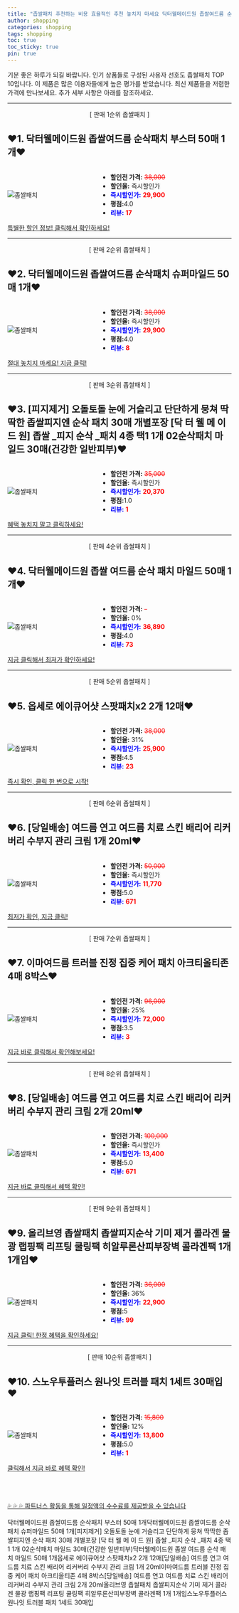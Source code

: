 ```yaml
---
title: "좁쌀패치 추천하는 비용 효율적인 추천 놓치지 마세요 닥터웰메이드원 좁쌀여드름 순삭패치 부스터 50매"
author: shopping
categories: shopping
tags: shopping
toc: true
toc_sticky: true
pin: true
---
```

기분 좋은 하루가 되길 바랍니다. 인기 상품들로 구성된 사용자 선호도 좁쌀패치 TOP 10입니다. 이 제품은 많은 이용자들에게 높은 평가를 받았습니다. 최신 제품들을 저렴한 가격에 만나보세요. 추가 세부 사항은 아래를 참조하세요.

---
<p class="toplist" style="margin: 0 auto; display: block; width: fit-content;">[ 판매 1순위 좁쌀패치 ]</p>

<h2><strong>❤️1. 닥터웰메이드원 좁쌀여드름 순삭패치 부스터 50매 1개❤️</strong></h2>

<div style="display: flex; align-items: center;">
    <div style="flex: 0.4;">
        <img src="https://thumbnail10.coupangcdn.com/thumbnails/remote/230x230ex/image/vendor_inventory/36a4/2876ff77e89384a7a9029c4c7a26ad7d4175888b490e684bb6f826cb4cbe.jpg" alt="좁쌀패치" style="max-width: 100%;">
    </div>
    <div style="flex: 0.6; margin-left: 10px;">
        <ul>
            <li><strong>할인전 가격:</strong> <del style="color: red;">38,000</del></li>
            <li><strong>할인율:</strong> 즉시할인가</li>
            <li><span style='color:blue'><strong>즉시할인가:</strong></span> <span style='color:red'><strong>29,900</strong></span></li>
            <li><strong>평점:</strong>4.0</li>
            <li><span style='color:blue'><strong>리뷰:</strong></span> <span style='color:red'><strong>17</strong></span></li>
        </ul>
    </div>
</div>
<div class="center">
    <a href="https://selin100587001.github.io?lptag=AF9450613&subid=githubio&pageKey=7434159072&traceid=V0-153&itemId=19315880092&vendorItemId=90043098011" class="myButton">
        특별한 할인 정보! 클릭해서 확인하세요!
    </a>
</div>


---
<p class="toplist" style="margin: 0 auto; display: block; width: fit-content;">[ 판매 2순위 좁쌀패치 ]</p>

<h2><strong>❤️2. 닥터웰메이드원 좁쌀여드름 순삭패치 슈퍼마일드 50매 1개❤️</strong></h2>

<div style="display: flex; align-items: center;">
    <div style="flex: 0.4;">
        <img src="https://thumbnail10.coupangcdn.com/thumbnails/remote/230x230ex/image/vendor_inventory/ec12/a3aa748f0d5e12057bbf8e276cccb5f12b814dd54decdf444d756fada5e5.jpg" alt="좁쌀패치" style="max-width: 100%;">
    </div>
    <div style="flex: 0.6; margin-left: 10px;">
        <ul>
            <li><strong>할인전 가격:</strong> <del style="color: red;">38,000</del></li>
            <li><strong>할인율:</strong> 즉시할인가</li>
            <li><span style='color:blue'><strong>즉시할인가:</strong></span> <span style='color:red'><strong>29,900</strong></span></li>
            <li><strong>평점:</strong>4.0</li>
            <li><span style='color:blue'><strong>리뷰:</strong></span> <span style='color:red'><strong>8</strong></span></li>
        </ul>
    </div>
</div>
<div class="center">
    <a href="https://selin100587001.github.io?lptag=AF9450613&subid=githubio&pageKey=7424806681&traceid=V0-153&itemId=19270527629&vendorItemId=90116769378" class="myButton">
        절대 놓치지 마세요! 지금 클릭!
    </a>
</div>


---
<p class="toplist" style="margin: 0 auto; display: block; width: fit-content;">[ 판매 3순위 좁쌀패치 ]</p>

<h2><strong>❤️3. [피지제거] 오돌토돌 눈에 거슬리고 단단하게 뭉쳐 딱딱한 좁쌀피지엔 순삭 패치 30매 개별포장 [닥 터 웰 메 이 드 원] 좁쌀 _피지 순삭 _패치 4종 택1 1개 02순삭패치 마일드 30매(건강한 일반피부)❤️</strong></h2>

<div style="display: flex; align-items: center;">
    <div style="flex: 0.4;">
        <img src="https://thumbnail10.coupangcdn.com/thumbnails/remote/230x230ex/image/vendor_inventory/f834/1a122daa661d294ce23929017d1769cefec61b458b48e709bed664ee5098.png" alt="좁쌀패치" style="max-width: 100%;">
    </div>
    <div style="flex: 0.6; margin-left: 10px;">
        <ul>
            <li><strong>할인전 가격:</strong> <del style="color: red;">35,000</del></li>
            <li><strong>할인율:</strong> 즉시할인가</li>
            <li><span style='color:blue'><strong>즉시할인가:</strong></span> <span style='color:red'><strong>20,370</strong></span></li>
            <li><strong>평점:</strong>1.0</li>
            <li><span style='color:blue'><strong>리뷰:</strong></span> <span style='color:red'><strong>1</strong></span></li>
        </ul>
    </div>
</div>
<div class="center">
    <a href="https://selin100587001.github.io?lptag=AF9450613&subid=githubio&pageKey=8106756083&traceid=V0-153&itemId=22949061892&vendorItemId=89983294529" class="myButton">
        혜택 놓치지 말고 클릭하세요!
    </a>
</div>


---
<p class="toplist" style="margin: 0 auto; display: block; width: fit-content;">[ 판매 4순위 좁쌀패치 ]</p>

<h2><strong>❤️4. 닥터웰메이드원 좁쌀 여드름 순삭 패치 마일드 50매 1개❤️</strong></h2>

<div style="display: flex; align-items: center;">
    <div style="flex: 0.4;">
        <img src="https://thumbnail10.coupangcdn.com/thumbnails/remote/230x230ex/image/vendor_inventory/cb45/cb5f125ba65ac105158c36060bc746f801471992259455ba621bd7ffb3b1.jpeg" alt="좁쌀패치" style="max-width: 100%;">
    </div>
    <div style="flex: 0.6; margin-left: 10px;">
        <ul>
            <li><strong>할인전 가격:</strong> <del style="color: red;">-</del></li>
            <li><strong>할인율:</strong> 0%</li>
            <li><span style='color:blue'><strong>즉시할인가:</strong></span> <span style='color:red'><strong>36,890</strong></span></li>
            <li><strong>평점:</strong>4.0</li>
            <li><span style='color:blue'><strong>리뷰:</strong></span> <span style='color:red'><strong>73</strong></span></li>
        </ul>
    </div>
</div>
<div class="center">
    <a href="https://selin100587001.github.io?lptag=AF9450613&subid=githubio&pageKey=8080250556&traceid=V0-153&itemId=19270539056&vendorItemId=88356779707" class="myButton">
        지금 클릭해서 최저가 확인하세요!
    </a>
</div>


---
<p class="toplist" style="margin: 0 auto; display: block; width: fit-content;">[ 판매 5순위 좁쌀패치 ]</p>

<h2><strong>❤️5. 옵세로 에이큐어샷 스팟패치x2 2개 12매❤️</strong></h2>

<div style="display: flex; align-items: center;">
    <div style="flex: 0.4;">
        <img src="https://thumbnail8.coupangcdn.com/thumbnails/remote/230x230ex/image/vendor_inventory/27c1/e4cf4c5ba3a78d9f92333204f47f83245fd8d417dbff62b96de7acebcafc.png" alt="좁쌀패치" style="max-width: 100%;">
    </div>
    <div style="flex: 0.6; margin-left: 10px;">
        <ul>
            <li><strong>할인전 가격:</strong> <del style="color: red;">38,000</del></li>
            <li><strong>할인율:</strong> 31%</li>
            <li><span style='color:blue'><strong>즉시할인가:</strong></span> <span style='color:red'><strong>25,900</strong></span></li>
            <li><strong>평점:</strong>4.5</li>
            <li><span style='color:blue'><strong>리뷰:</strong></span> <span style='color:red'><strong>23</strong></span></li>
        </ul>
    </div>
</div>
<div class="center">
    <a href="https://selin100587001.github.io?lptag=AF9450613&subid=githubio&pageKey=7621416701&traceid=V0-153&itemId=23359295282&vendorItemId=90389807858" class="myButton">
        즉시 확인, 클릭 한 번으로 시작!
    </a>
</div>


---
<p class="toplist" style="margin: 0 auto; display: block; width: fit-content;">[ 판매 6순위 좁쌀패치 ]</p>

<h2><strong>❤️6. [당일배송] 여드름 연고 여드름 치료 스킨 배리어 리커버리 수부지 관리 크림 1개 20ml❤️</strong></h2>

<div style="display: flex; align-items: center;">
    <div style="flex: 0.4;">
        <img src="https://thumbnail6.coupangcdn.com/thumbnails/remote/230x230ex/image/vendor_inventory/1d81/c81b83f34b54a3120cd93394618d9e1072e98ece52195529dc99d27a69d8.png" alt="좁쌀패치" style="max-width: 100%;">
    </div>
    <div style="flex: 0.6; margin-left: 10px;">
        <ul>
            <li><strong>할인전 가격:</strong> <del style="color: red;">50,000</del></li>
            <li><strong>할인율:</strong> 즉시할인가</li>
            <li><span style='color:blue'><strong>즉시할인가:</strong></span> <span style='color:red'><strong>11,770</strong></span></li>
            <li><strong>평점:</strong>5.0</li>
            <li><span style='color:blue'><strong>리뷰:</strong></span> <span style='color:red'><strong>671</strong></span></li>
        </ul>
    </div>
</div>
<div class="center">
    <a href="https://selin100587001.github.io?lptag=AF9450613&subid=githubio&pageKey=7622039636&traceid=V0-153&itemId=20210488266&vendorItemId=90623500933" class="myButton">
        최저가 확인, 지금 클릭!
    </a>
</div>


---
<p class="toplist" style="margin: 0 auto; display: block; width: fit-content;">[ 판매 7순위 좁쌀패치 ]</p>

<h2><strong>❤️7. 이마여드름 트러블 진정 집중 케어 패치 아크티올티존 4매 8박스❤️</strong></h2>

<div style="display: flex; align-items: center;">
    <div style="flex: 0.4;">
        <img src="https://thumbnail9.coupangcdn.com/thumbnails/remote/230x230ex/image/vendor_inventory/8b25/5a580bbe1955c6f7bc7ec592722652745a3cbcb916ccc9b9a1f9ce7e366e.png" alt="좁쌀패치" style="max-width: 100%;">
    </div>
    <div style="flex: 0.6; margin-left: 10px;">
        <ul>
            <li><strong>할인전 가격:</strong> <del style="color: red;">96,000</del></li>
            <li><strong>할인율:</strong> 25%</li>
            <li><span style='color:blue'><strong>즉시할인가:</strong></span> <span style='color:red'><strong>72,000</strong></span></li>
            <li><strong>평점:</strong>3.5</li>
            <li><span style='color:blue'><strong>리뷰:</strong></span> <span style='color:red'><strong>3</strong></span></li>
        </ul>
    </div>
</div>
<div class="center">
    <a href="https://selin100587001.github.io?lptag=AF9450613&subid=githubio&pageKey=8217975937&traceid=V0-153&itemId=20648939691&vendorItemId=87723183819" class="myButton">
        지금 바로 클릭해서 확인해보세요!
    </a>
</div>


---
<p class="toplist" style="margin: 0 auto; display: block; width: fit-content;">[ 판매 8순위 좁쌀패치 ]</p>

<h2><strong>❤️8. [당일배송] 여드름 연고 여드름 치료 스킨 배리어 리커버리 수부지 관리 크림 2개 20ml❤️</strong></h2>

<div style="display: flex; align-items: center;">
    <div style="flex: 0.4;">
        <img src="https://thumbnail6.coupangcdn.com/thumbnails/remote/230x230ex/image/vendor_inventory/35e0/b7606e4d2573be02701c9aa70a8e9b0571d5c2f1513487c8ac66ca260fe3.png" alt="좁쌀패치" style="max-width: 100%;">
    </div>
    <div style="flex: 0.6; margin-left: 10px;">
        <ul>
            <li><strong>할인전 가격:</strong> <del style="color: red;">100,000</del></li>
            <li><strong>할인율:</strong> 즉시할인가</li>
            <li><span style='color:blue'><strong>즉시할인가:</strong></span> <span style='color:red'><strong>13,400</strong></span></li>
            <li><strong>평점:</strong>5.0</li>
            <li><span style='color:blue'><strong>리뷰:</strong></span> <span style='color:red'><strong>671</strong></span></li>
        </ul>
    </div>
</div>
<div class="center">
    <a href="https://selin100587001.github.io?lptag=AF9450613&subid=githubio&pageKey=7622039636&traceid=V0-153&itemId=20210488264&vendorItemId=90623500927" class="myButton">
        지금 바로 클릭해서 혜택 확인!
    </a>
</div>


---
<p class="toplist" style="margin: 0 auto; display: block; width: fit-content;">[ 판매 9순위 좁쌀패치 ]</p>

<h2><strong>❤️9. 올리브영 좁쌀패치 좁쌀피지순삭 기미 제거 콜라겐 물광 랩핑팩 리프팅 쿨링팩 히알루론산피부장벽 콜라겐팩 1개 1개입❤️</strong></h2>

<div style="display: flex; align-items: center;">
    <div style="flex: 0.4;">
        <img src="https://thumbnail9.coupangcdn.com/thumbnails/remote/230x230ex/image/vendor_inventory/bc67/50a5ef7d3cb2bcb13a06a30c46a3bfa54e49fa71be0563c56dca9282f46c.png" alt="좁쌀패치" style="max-width: 100%;">
    </div>
    <div style="flex: 0.6; margin-left: 10px;">
        <ul>
            <li><strong>할인전 가격:</strong> <del style="color: red;">36,000</del></li>
            <li><strong>할인율:</strong> 36%</li>
            <li><span style='color:blue'><strong>즉시할인가:</strong></span> <span style='color:red'><strong>22,900</strong></span></li>
            <li><strong>평점:</strong>5</li>
            <li><span style='color:blue'><strong>리뷰:</strong></span> <span style='color:red'><strong>99</strong></span></li>
        </ul>
    </div>
</div>
<div class="center">
    <a href="https://selin100587001.github.io?lptag=AF9450613&subid=githubio&pageKey=8229167311&traceid=V0-153&itemId=23677653145&vendorItemId=90702860954" class="myButton">
        지금 클릭! 한정 혜택을 확인하세요!
    </a>
</div>


---
<p class="toplist" style="margin: 0 auto; display: block; width: fit-content;">[ 판매 10순위 좁쌀패치 ]</p>

<h2><strong>❤️10. 스노우투플러스 원나잇 트러블 패치 1세트 30매입❤️</strong></h2>

<div style="display: flex; align-items: center;">
    <div style="flex: 0.4;">
        <img src="https://thumbnail6.coupangcdn.com/thumbnails/remote/230x230ex/image/vendor_inventory/b3bf/485821ae26999f50952159ff545d1076c19e5b6022b95226714beca21840.jpg" alt="좁쌀패치" style="max-width: 100%;">
    </div>
    <div style="flex: 0.6; margin-left: 10px;">
        <ul>
            <li><strong>할인전 가격:</strong> <del style="color: red;">15,800</del></li>
            <li><strong>할인율:</strong> 12%</li>
            <li><span style='color:blue'><strong>즉시할인가:</strong></span> <span style='color:red'><strong>13,800</strong></span></li>
            <li><strong>평점:</strong>5.0</li>
            <li><span style='color:blue'><strong>리뷰:</strong></span> <span style='color:red'><strong>1</strong></span></li>
        </ul>
    </div>
</div>
<div class="center">
    <a href="https://selin100587001.github.io?lptag=AF9450613&subid=githubio&pageKey=8242625183&traceid=V0-153&itemId=23719750417&vendorItemId=90679288261" class="myButton">
        클릭해서 지금 바로 혜택 확인!
    </a>
</div>

<br><br><br>[💦 💦 💦 파트너스 활동을 통해 일정액의 수수료를 제공받을 수 있습니다](https://link.coupang.com/a/bcpT2c)<br><br>닥터웰메이드원 좁쌀여드름 순삭패치 부스터 50매 1개닥터웰메이드원 좁쌀여드름 순삭패치 슈퍼마일드 50매 1개[피지제거] 오돌토돌 눈에 거슬리고 단단하게 뭉쳐 딱딱한 좁쌀피지엔 순삭 패치 30매 개별포장 [닥 터 웰 메 이 드 원] 좁쌀 _피지 순삭 _패치 4종 택1 1개 02순삭패치 마일드 30매(건강한 일반피부)닥터웰메이드원 좁쌀 여드름 순삭 패치 마일드 50매 1개옵세로 에이큐어샷 스팟패치x2 2개 12매[당일배송] 여드름 연고 여드름 치료 스킨 배리어 리커버리 수부지 관리 크림 1개 20ml이마여드름 트러블 진정 집중 케어 패치 아크티올티존 4매 8박스[당일배송] 여드름 연고 여드름 치료 스킨 배리어 리커버리 수부지 관리 크림 2개 20ml올리브영 좁쌀패치 좁쌀피지순삭 기미 제거 콜라겐 물광 랩핑팩 리프팅 쿨링팩 히알루론산피부장벽 콜라겐팩 1개 1개입스노우투플러스 원나잇 트러블 패치 1세트 30매입
